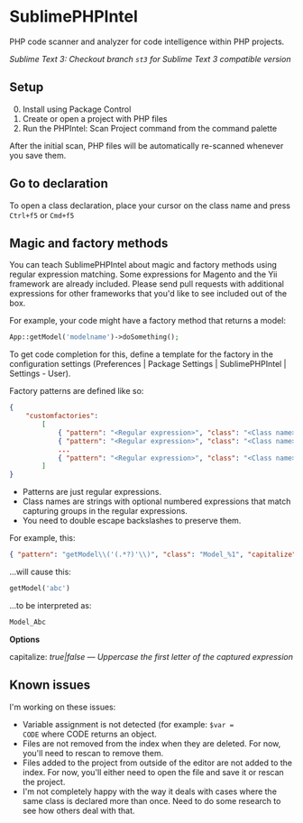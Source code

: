 # SublimePHPIntel

PHP code scanner and analyzer for code intelligence within PHP projects.

*Sublime Text 3: Checkout branch `st3` for Sublime Text 3 compatible version*

## Setup

0. Install using Package Control
1. Create or open a project with PHP files
2. Run the PHPIntel: Scan Project command from the command palette

After the initial scan, PHP files will be automatically re-scanned whenever you save them.

## Go to declaration

To open a class declaration, place your cursor on the class name and press `Ctrl+f5` or `Cmd+f5`

## Magic and factory methods

You can teach SublimePHPIntel about magic and factory methods using regular
expression matching. Some expressions for Magento and the Yii framework are already included. Please send pull requests with additional expressions for other frameworks that you'd like to see included out of the box.

For example, your code might have a factory method that returns a model:

```php
App::getModel('modelname')->doSomething();
```

To get code completion for this, define a template for the factory in the configuration settings (Preferences | Package Settings | SublimePHPIntel | Settings - User).

Factory patterns are defined like so:

```json
{
    "customfactories":
        [
            { "pattern": "<Regular expression>", "class": "<Class name>", option, ..., option },
            { "pattern": "<Regular expression>", "class": "<Class name>", option, ..., option },
            ...
            { "pattern": "<Regular expression>", "class": "<Class name>", option, ..., option }
        ]
}
```

* Patterns are just regular expressions.
* Class names are strings with optional numbered expressions that match capturing groups in the regular expressions.
* You need to double escape backslashes to preserve them.

For example, this:
```json
{ "pattern": "getModel\\('(.*?)'\\)", "class": "Model_%1", "capitalize": true }
```
...will cause this:
```php
getModel('abc')
```
...to be interpreted as:
```php
Model_Abc
```

**Options**

capitalize: *true|false* — *Uppercase the first letter of the captured expression*

## Known issues

I'm working on these issues:

- Variable assignment is not detected (for example: <code>$var = CODE</code> where CODE returns an object.
- Files are not removed from the index when they are deleted. For now, you'll need to rescan to remove them.
- Files added to the project from outside of the editor are not added to the index. For now, you'll either need to open the file and save it or rescan the project.
- I'm not completely happy with the way it deals with cases where the same class is declared more than once. Need to do some research to see how others deal with that.
